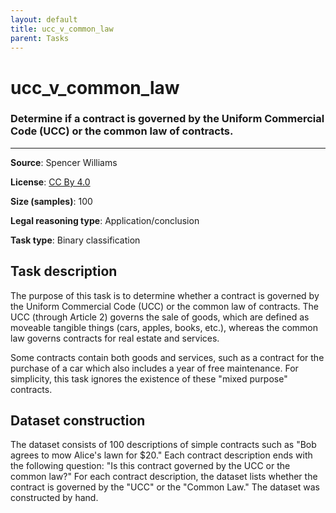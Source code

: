 ```yaml
---
layout: default
title: ucc_v_common_law
parent: Tasks
---
```

# ucc_v_common_law

### Determine if a contract is governed by the Uniform Commercial Code (UCC) or the common law of contracts.
---


**Source**: Spencer Williams

**License**: [CC By 4.0](https://creativecommons.org/licenses/by/4.0/)

**Size (samples)**: 100

**Legal reasoning type**: Application/conclusion

**Task type**: Binary classification

## Task description

The purpose of this task is to determine whether a contract is governed by the Uniform Commercial Code (UCC) or the common law of contracts. The UCC (through Article 2) governs the sale of goods, which are defined as moveable tangible things (cars, apples, books, etc.), whereas the common law governs contracts for real estate and services.

Some contracts contain both goods and services, such as a contract for the purchase of a car which also includes a year of free maintenance. For simplicity, this task ignores the existence of these "mixed purpose" contracts.

## Dataset construction

The dataset consists of 100 descriptions of simple contracts such as "Bob agrees to mow Alice's lawn for $20." Each contract description ends with the following question: "Is this contract governed by the UCC or the common law?" For each contract description, the dataset lists whether the contract is governed by the "UCC" or the "Common Law." The dataset was constructed by hand.

